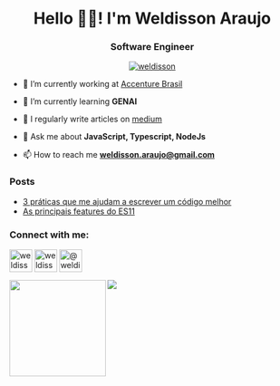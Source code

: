 
<h1 align="center">Hello 👋🏼! I'm Weldisson Araujo</h1>
<h3 align="center">Software Engineer</h3>

<p align="center"> <a href="https://x.com/weldisson" target="blank"><img src="https://img.shields.io/x/follow/weldisson?logo=twitter&style=for-the-badge" alt="weldisson" /></a> </p>

- 🔭 I’m currently working at [Accenture Brasil](https://accenture.com/)

- 🌱 I’m currently learning **GENAI**

- 📝 I regularly write articles on [medium](https://medium.com/@weldissonaraujo)

- 💬 Ask me about **JavaScript, Typescript, NodeJs**

- 📫 How to reach me **weldisson.araujo@gmail.com**

### Posts
- [3 práticas que me ajudam a escrever um código melhor](https://bit.ly/3vc1YS4)
- [As principais features do ES11](https://bit.ly/3j5N7nq)

<h3 align="left">Connect with me:</h3>
<p align="left">

<a href="https://twitter.com/weldisson" target="blank"><img align="center" src="https://img.icons8.com/fluent/48/000000/twitter.png" alt="weldisson" height="40" width="40" /></a> <a href="https://instagram.com/weldissonaraujo" target="blank"><img align="center" src="https://img.icons8.com/color/48/000000/instagram-new--v1.png" alt="weldissonaraujo" height="40" width="40" /></a> <a href="https://medium.com/@weldisson" target="blank"><img align="center" src="https://img.icons8.com/ios-glyphs/30/fa314a/medium-monogram.png" alt="@weldisson" height="40" width="40" /></a></p>

<div>
  <img height="170" align="left" src="https://github-readme-stats.vercel.app/api?username=weldisson&count_private=true&include_all_commits=true" />
  <img src="https://github-readme-stats.vercel.app/api/top-langs/?username=weldisson&layout=compact" />
</div>
